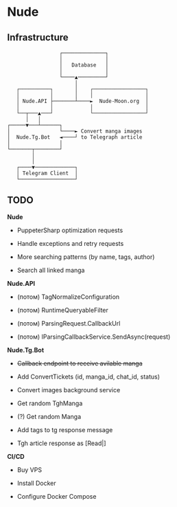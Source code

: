 # Nude

## Infrastructure

```asciidoc
                 ┌──────────────┐
                 │              │
                 │   Database   │
                 │              │
                 └────▲─────────┘
                      │
   ┌──────────┐       │    ┌─────────────────┐
   │          │       │    │                 │
   │ Nude.API ├───────┴────►  Nude-Moon.org  │
   │          │            │                 │
   └──┬───▲───┘            └─────────────────┘
      │   │
┌─────▼───┴──────┐
│                └────► Convert manga images
│  Nude.Tg.Bot   ◄────┘ to Telegraph article
│                │
└───────┬────────┘
        │
        │
   ┌────▼─────────────┐
   │ Telegram Client  │
   └──────────────────┘
```

## TODO

**Nude**

* PuppeterSharp optimization requests

* Handle exceptions and retry requests

* More searching patterns (by name, tags, author)

* Search all linked manga

**Nude.API**

* (потом) TagNormalizeConfiguration

* (потом) RuntimeQueryableFilter

* (потом) ParsingRequest.CallbackUrl

* (потом) IParsingCallbackService.SendAsync(request)

**Nude.Tg.Bot**

* ~~Callback endpoint to receive avilable manga~~

* Add ConvertTickets (id, manga_id, chat_id, status)

* Convert images background service

* Get random TghManga

* (?) Get random Manga

* Add tags to tg response message

* Tgh article response as [Read|<tgh>]

**CI/CD**

* Buy VPS

* Install Docker

* Configure Docker Compose
